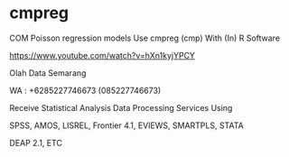 # cmpreg
COM Poisson regression models Use cmpreg (cmp) With (In) R Software

https://www.youtube.com/watch?v=hXn1kyjYPCY

Olah Data Semarang

WA : +6285227746673 (085227746673)

Receive Statistical Analysis Data Processing Services Using

SPSS, AMOS, LISREL, Frontier 4.1, EVIEWS, SMARTPLS, STATA

DEAP 2.1, ETC
